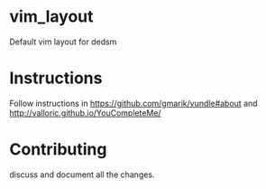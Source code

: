 vim_layout
==========

Default vim layout for dedsm

Instructions
============

Follow instructions in https://github.com/gmarik/vundle#about and http://valloric.github.io/YouCompleteMe/


Contributing
============

discuss and document all the changes.
